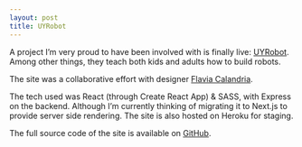 ```yaml
---
layout: post
title: UYRobot
---
```


A project I’m very proud to have been involved with is finally live: [UYRobot](http://www.uyrobot.com.uy/). Among other things, they teach both kids and adults how to build robots.

The site was a collaborative effort with designer [Flavia Calandria](https://www.flaviacalandria.com/).

The tech used was React (through Create React App) & SASS, with Express on the backend. Although I’m currently thinking of migrating it to Next.js to provide server side rendering. The site is also hosted on Heroku for staging.

The full source code of the site is available on [GitHub](https://github.com/HiroAgustin/uy-robot/).
